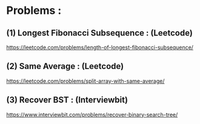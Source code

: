 # Problems : 

## (1) Longest Fibonacci Subsequence : (Leetcode)

https://leetcode.com/problems/length-of-longest-fibonacci-subsequence/

## (2) Same Average : (Leetcode)

https://leetcode.com/problems/split-array-with-same-average/

## (3) Recover BST : (Interviewbit)

https://www.interviewbit.com/problems/recover-binary-search-tree/